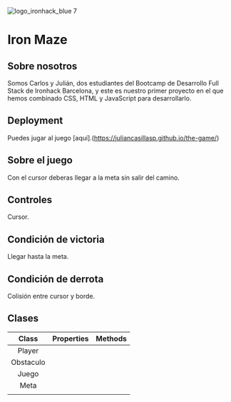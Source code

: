 
![logo_ironhack_blue 7](https://user-images.githubusercontent.com/23629340/40541063-a07a0a8a-601a-11e8-91b5-2f13e4e6b441.png)

# Iron Maze



## Sobre nosotros
Somos Carlos y Julián, dos estudiantes del Bootcamp de Desarrollo Full Stack de Ironhack Barcelona, y este es nuestro primer proyecto en el que hemos combinado CSS, HTML y JavaScript para desarrollarlo.


## Deployment
Puedes jugar al juego [aquí].(https://juliancasillasp.github.io/the-game/)


## Sobre el juego
Con el cursor deberas llegar a la meta sin salir del camino.


## Controles
Cursor.

## Condición de victoria
Llegar hasta la meta.

## Condición de derrota
Colisión entre cursor y borde.

## Clases

|   Class   | Properties                                                            | Methods                                          |
| :-------: | --------------------------------------------------------------------- | ------------------------------------------------ |
|   Player  |                                                                       |                                                  |
| Obstaculo |                                                                       |                                                  |
|   Juego   |                                                                       |                                                  |
|   Meta    |                                                                       |                                                  |
|           |                                                                       |                                                  | 
